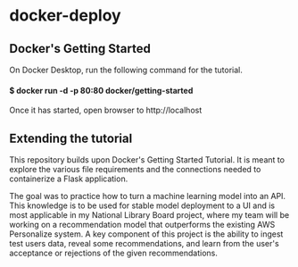 # docker-deploy

## Docker's Getting Started
On Docker Desktop, run the following command for the tutorial.
#### $ docker run -d -p 80:80 docker/getting-started
Once it has started, open browser to http://localhost

## Extending the tutorial
This repository builds upon Docker's Getting Started Tutorial. It is meant to explore the various file requirements and the connections needed to containerize a Flask application.

The goal was to practice how to turn a machine learning model into an API. This knowledge is to be used for stable model deployment to a UI and is most applicable in my National Library Board project, where my team will be working on a recommendation model that outperforms the existing AWS Personalize system. A key component of this project is the ability to ingest test users data, reveal some recommendations, and learn from the user's acceptance or rejections of the given recommendations.
